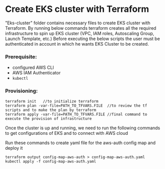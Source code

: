 # Create EKS cluster with Terraform

"Eks-cluster" folder contains necessary files to create EKS cluster with Terraform. By running below commands terraform creates all the required infrastructure to spin up EKS cluster (VPC, IAM roles, Autoscaling Group, Launch Template, etc.) Before executing the below scripts the user must be authenticated in account in which he wants EKS Cluster to be created.

 ### Prerequisite: 
  -   configured AWS CLI
  -   AWS IAM Authenticator
  -   `kubectl`

### Provisioning:
```
terraform init   //to initialize terraform 
terraform plan -var-file=PATH_TO_TFVARS.FILE  //to review the tf scripts and to make the plan by terraform
terraform apply -var-file=PATH_TO_TFVARS.FILE //final command to execute the provision of infrastructure

```

Once the cluster is up and running, we need to run the following commands to get configurations of EKS and to connect with AWS cloud

Run these commands to create yaml file for the aws-auth config map and deploy it
```
terraform output config-map-aws-auth > config-map-aws-auth.yaml  
kubectl apply -f config-map-aws-auth.yaml  
```